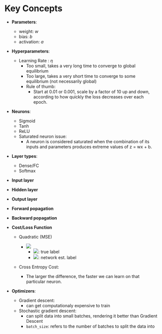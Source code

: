 # Key Concepts

- **Parameters**:
  - weight: _w_
  - bias: _b_
  - activation: _a_
- **Hyperparameters**:
  - Learning Rate : _η_
    - Too small, takes a very long time to converge to global equilibrium
    - Too large, takes a very short time to converge to some equilibrium (not necessarily global)
    - Rule of thumb:
      - Start at 0.01 or 0.001, scale by a factor of 10 up and down, according to how quickly the loss decreases over each epoch.
- **Neurons**:
  - Sigmoid
  - Tanh
  - ReLU
  - Saturated neuron issue:
    - A neuron is considered saturated when the combination of its inputs and parameters produces extreme values of z = wx + b.
- **Layer types**:
  - Dense/FC
  - Softmax
- **Input layer**
- **Hidden layer**
- **Output layer**
- **Forward popagation**
- **Backward popagation**
- **Cost/Loss Function**

  - Quadratic (MSE)

    - <img src="https://latex.codecogs.com/gif.latex?\frac{1}{n}\sum_{i=1}^{n}(y_i-\hat{y}_i)^{2}"/>

      - <img src="https://latex.codecogs.com/gif.latex?y_i"/>: true label
      - <img src="https://latex.codecogs.com/gif.latex?\hat{y_i}"/>: network est. label

  - Cross Entropy Cost:
    - The larger the difference, the faster we can learn on that particular neuron.

- **Optimizers**:
  - Gradient descent:
    - can get computationaly expensive to train
  - Stochastic gradient descent:
    - can split data into small batches, rendering it better than Gradient Descent
    - `batch_size`: refers to the number of batches to split the data into
